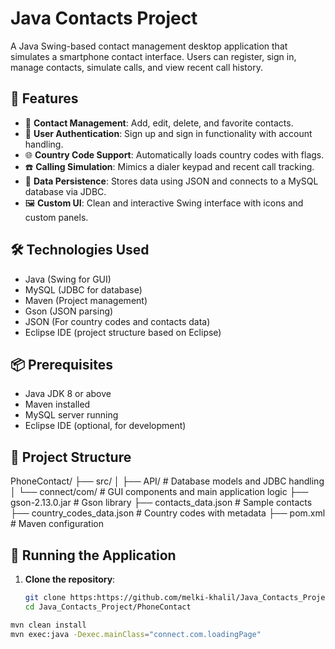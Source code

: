 # Java Contacts Project

A Java Swing-based contact management desktop application that simulates a smartphone contact interface. Users can register, sign in, manage contacts, simulate calls, and view recent call history.

## 🧩 Features

- 📱 **Contact Management**: Add, edit, delete, and favorite contacts.
- 🔐 **User Authentication**: Sign up and sign in functionality with account handling.
- 🌐 **Country Code Support**: Automatically loads country codes with flags.
- ☎️ **Calling Simulation**: Mimics a dialer keypad and recent call tracking.
- 💾 **Data Persistence**: Stores data using JSON and connects to a MySQL database via JDBC.
- 🖼️ **Custom UI**: Clean and interactive Swing interface with icons and custom panels.

## 🛠️ Technologies Used

- Java (Swing for GUI)
- MySQL (JDBC for database)
- Maven (Project management)
- Gson (JSON parsing)
- JSON (For country codes and contacts data)
- Eclipse IDE (project structure based on Eclipse)

## 📦 Prerequisites

- Java JDK 8 or above
- Maven installed
- MySQL server running
- Eclipse IDE (optional, for development)

## 📁 Project Structure
PhoneContact/
├── src/
│ ├── API/ # Database models and JDBC handling
│ └── connect/com/ # GUI components and main application logic
├── gson-2.13.0.jar # Gson library
├── contacts_data.json # Sample contacts
├── country_codes_data.json # Country codes with metadata
├── pom.xml # Maven configuration

## 🧪 Running the Application

1. **Clone the repository**:
   ```bash
   git clone https:https://github.com/melki-khalil/Java_Contacts_Project.git
   cd Java_Contacts_Project/PhoneContact
 ```bash
mvn clean install
mvn exec:java -Dexec.mainClass="connect.com.loadingPage"

